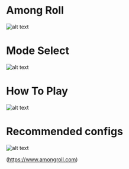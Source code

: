 # Among Roll

![alt text](https://iili.io/KvQYzB.png)

# Mode Select

![alt text](https://iili.io/KvQ5bV.png)

# How To Play

![alt text](https://iili.io/KvQaWP.png)

# Recommended configs

![alt text](https://iili.io/KvQROQ.png)

(https://www.amongroll.com)





